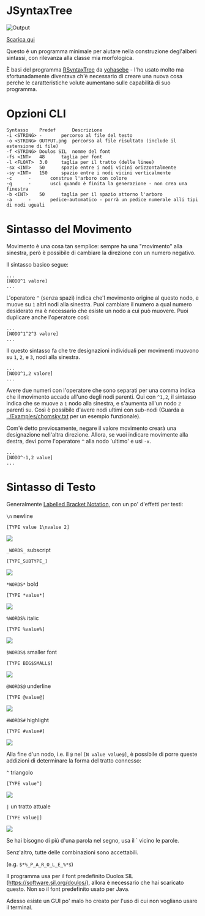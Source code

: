 # JSyntaxTree

![Output](cliche.png)

[Scarica qui](https://github.com/Agilulfulus/JSyntaxTree/releases)

Questo è un programma minimale per aiutare nella construzione degl'alberi sintassi, con rilevanza alla classe mia morfologica.

È basi del programma [RSyntaxTree](https://github.com/yohasebe/rsyntaxtree) da [yohasebe](https://github.com/yohasebe) - l'ho usato molto ma sfortunadamente diventava ch'è necessario di creare una nuova cosa perche le caratteristiche volute aumentano sulle capabilità di suo programma.

# Opzioni CLI

```
Syntasso	Predef		Descrizione
-i <STRING>	-		percorso al file del testo
-o <STRING>	OUTPUT.png	percorso al file risultato (include il estensione di file)
-f <STRING>	Doulos SIL	nomme del font
-fs <INT>	48		taglia per font
-l <FLOAT>	3.0		taglia per il tratto (delle linee)
-sx <INT>	50		spazio entre i nodi vicini orizzontalmente
-sy <INT>	150		spazio entre i nodi vicini verticalmente
-c		-		construe l'arboro con colore
-q		-		usci quando è finita la generazione - non crea una finestra
-b <INT>	50		taglia per il spazio attorno l'arboro
-a		-		pedice-automatico - porrà un pedice numerale alli tipi di nodi uguali
```

# Sintasso del Movimento

Movimento è una cosa tan semplice: sempre ha una "movimento" alla sinestra, però è possibile di cambiare la direzione con un numero negativo.

Il sintasso basico segue:

```
...
[NODO^1 valore]
...
```

L'operatore `^` (senza spazi) indica che'l movimento origine al questo nodo, e muove su `1` altri nodi alla sinestra. Puoi cambiare il numero a qual numero desiderato ma è necessario che esiste un nodo a cui può muovere. Puoi duplicare anche l'operatore così:

```
...
[NODO^1^2^3 valore]
...
```

Il questo sintasso fa che tre designazioni individuali per movimenti muovono su `1`, `2`, e `3`, nodi alla sinestra.

```
...
[NODO^1,2 valore]
...
```

Avere due numeri con l'operatore che sono separati per una comma indica che il movimento accade all'uno degli nodi parenti. Qui con `^1,2`, il sintasso indica che se muove a `1` nodo alla sinestra, e s'aumenta all'un nodo `2` parenti su. Così è possibile d'avere nodi ultimi con sub-nodi (Guarda a [../Examples/chomsky.txt](../Examples/chomsky.txt) per un esempio funzionale).

Com'è detto previosamente, negare il valore movimento crearà una designazione nell'altra direzione. Allora, se vuoi indicare movimente alla destra, devi porre l'operatore `^` alla nodo 'ultimo' e usi `-x`.

```
...
[NODO^-1,2 value]
...
```

# Sintasso di Testo

Generalmente [Labelled Bracket Notation](DOCS/IntroductionToBracketNotation.md), con un po' d'effetti per testi:

`\n` newline

`[TYPE value 1\nvalue 2]`

![](/DOCS/SyntaxDemo/newline.png)

`_WORDS_` subscript

`[TYPE_SUBTYPE_]`

![](/DOCS/SyntaxDemo/subscript.png)

`*WORDS*` bold

`[TYPE *value*]`

![](/DOCS/SyntaxDemo/bold.png)

`%WORDS%` italic

`[TYPE %value%]`

![](/DOCS/SyntaxDemo/italic.png)

`$WORDS$` smaller font

`[TYPE BIG$SMALL$]`

![](/DOCS/SyntaxDemo/small.png)

`@WORDS@` underline

`[TYPE @value@]`

![](/DOCS/SyntaxDemo/underline.png)

`#WORDS#` highlight

`[TYPE #value#]`

![](/DOCS/SyntaxDemo/highlight.png)

Alla fine d'un nodo, i.e. il `@` nel `[N value value@]`, è possibile di porre queste addizioni di determinare la forma del tratto connesso:

`^` triangolo

`[TYPE value^]`

![](/DOCS/SyntaxDemo/triangle.png)

`|`	un tratto attuale

`[TYPE value|]`

![](/DOCS/SyntaxDemo/bar.png)

Se hai bisogno di più d'una parola nel segno, usa il ` vicino le parole.

Senz'altro, tutte delle combinazioni sono accettabili.

(e.g. `$*%_P_A_R_O_L_E_%*$`)

Il programma usa per il font predefinito Duolos SIL (https://software.sil.org/doulos/), allora è necessario che hai scaricato questo. Non so il font predefinito usato per Java.

Adesso esiste un GUI po' malo ho creato per l'uso di cui non vogliano usare il terminal.